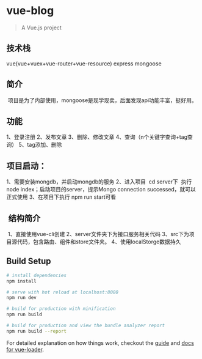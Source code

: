 # vue-blog

> A Vue.js project

## 技术栈
  vue(vue+vuex+vue-router+vue-resource)
  express
  mongoose

## 简介
  项目是为了内部使用，mongoose是现学现卖，后面发现api功能丰富，挺好用。

## 功能
  1、登录注册
  2、发布文章
  3、删除、修改文章
  4、查询（n个关键字查询+tag查询）
  5、tag添加、删除
  
## 项目启动：
  1、需要安装mongdb，并启动mongdb的服务
  2、进入项目  cd server下  执行node index；启动项目的server，提示Mongo connection successed，就可以正式使用
  3、在项目下执行 npm run start可看
  
##  结构简介
  1、直接使用vue-cli创建
  2、server文件夹下为接口服务相关代码
  3、src下为项目源代码，包含路由、组件和store文件夹。
  4、使用localStorge数据持久

## Build Setup

``` bash
# install dependencies
npm install

# serve with hot reload at localhost:8080
npm run dev

# build for production with minification
npm run build

# build for production and view the bundle analyzer report
npm run build --report
```

For detailed explanation on how things work, checkout the [guide](http://vuejs-templates.github.io/webpack/) and [docs for vue-loader](http://vuejs.github.io/vue-loader).

